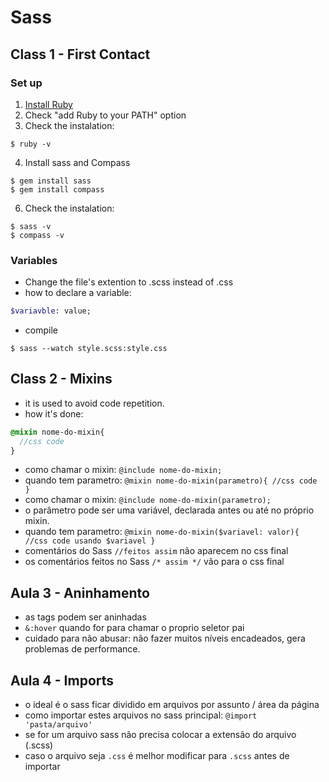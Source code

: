 # Sass

## Class 1 - First Contact

### Set up
1. [Install Ruby](http://rubyinstaller.org/downloads "Ruby download link") 
2. Check "add Ruby to your PATH" option
3. Check the instalation:
```
$ ruby -v
```
4. Install sass and Compass
```
$ gem install sass
$ gem install compass
```
6. Check the instalation:
```
$ sass -v 
$ compass -v
```

### Variables
- Change the file's extention to .scss instead of .css
- how to declare a variable:
```sass
$variavble: value;
```
- compile 
```
$ sass --watch style.scss:style.css
```

## Class 2 - Mixins
- it is used to avoid code repetition.
- how it's done: 
``` sass
@mixin nome-do-mixin{ 
  //css code 
}
```
- como chamar o mixin: `@include nome-do-mixin;`
- quando tem parametro: `@mixin nome-do-mixin(parametro){ //css code }`
- como chamar o mixin: `@include nome-do-mixin(parametro);`
- o parâmetro pode ser uma variável, declarada antes ou até no próprio mixin.
- quando tem parametro: `@mixin nome-do-mixin($variavel: valor){ //css code usando $variavel }`
- comentários do Sass `//feitos assim` não aparecem no css final
- os comentários feitos no Sass `/* assim */` vão para o css final

## Aula 3 - Aninhamento
- as tags podem ser aninhadas 
- `&:hover` quando for para chamar o proprio seletor pai
- cuidado para não abusar: não fazer muitos níveis encadeados, gera problemas de performance.

## Aula 4 - Imports
- o ideal é o sass ficar dividido em arquivos por assunto / área da página
- como importar estes arquivos no sass principal: `@import 'pasta/arquivo'`
- se for um arquivo sass não precisa colocar a extensão do arquivo (.scss)
- caso o arquivo seja `.css` é melhor modificar para `.scss` antes de importar


